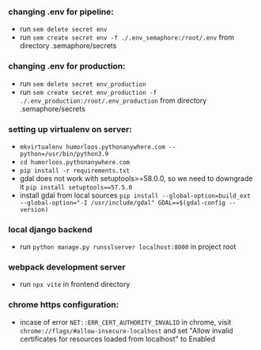 ### changing .env for pipeline:

- run `sem delete secret env`
- run `sem create secret env -f ./.env_semaphore:/root/.env` from directory .semaphore/secrets

### changing .env for production:

- run `sem delete secret env_production`
- run `sem create secret env_production -f ./.env_production:/root/.env_production` from directory .semaphore/secrets

### setting up virtualenv on server:
- `mkvirtualenv humorloos.pythonanywhere.com --python=/usr/bin/python3.9`
- `cd humorloos.pythonanywhere.com`
- `pip install -r requirements.txt`
- gdal does not work with setuptools>=58.0.0, so we need to downgrade it `pip install setuptools==57.5.0`
- install gdal from local sources
`pip install --global-option=build_ext --global-option="-I /usr/include/gdal" GDAL==$(gdal-config --version)`

### local django backend
- run `python manage.py runsslserver localhost:8000` in project root

### webpack development server
- run `npx vite` in frontend directory

### chrome https configuration:
- incase of error `NET::ERR_CERT_AUTHORITY_INVALID` in chrome, visit `chrome://flags/#allow-insecure-localhost` and set "Allow invalid certificates for resources loaded from localhost" to Enabled

